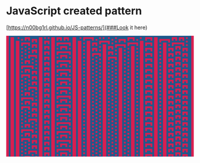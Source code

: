 # JavaScript created pattern

[https://n00bg1rl.github.io/JS-patterns/](###Look it here)

![tekst alternatywny](image.png)